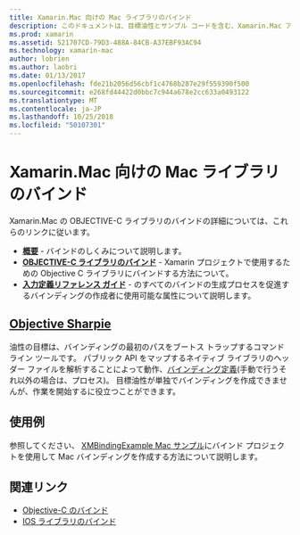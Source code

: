 ```yaml
---
title: Xamarin.Mac 向けの Mac ライブラリのバインド
description: このドキュメントは、目標油性とサンプル コードを含む、Xamarin.Mac アプリケーションで OBJECTIVE-C のバインドを使用する方法を説明するガイドにリンクしています。
ms.prod: xamarin
ms.assetid: 521707CD-79D3-488A-84CB-A37EBF93AC94
ms.technology: xamarin-mac
author: lobrien
ms.author: laobri
ms.date: 01/13/2017
ms.openlocfilehash: fde21b2056d56cbf1c4768b287e29f559390f500
ms.sourcegitcommit: e268fd44422d0bbc7c944a678e2cc633a0493122
ms.translationtype: MT
ms.contentlocale: ja-JP
ms.lasthandoff: 10/25/2018
ms.locfileid: "50107301"
---
```

# <a name="binding-mac-libraries-for-xamarinmac"></a>Xamarin.Mac 向けの Mac ライブラリのバインド

Xamarin.Mac の OBJECTIVE-C ライブラリのバインドの詳細については、これらのリンクに従います。

- [**概要**](~/cross-platform/macios/binding/overview.md) -
  バインドのしくみについて説明します。
- [**OBJECTIVE-C ライブラリのバインド**](~/cross-platform/macios/binding/objective-c-libraries.md) -
  Xamarin プロジェクトで使用するための Objective C ライブラリにバインドする方法について。
- [**入力定義リファレンス ガイド**](~/cross-platform/macios/binding/binding-types-reference.md) -
  のすべてのバインドの生成プロセスを促進するバインディングの作成者に使用可能な属性について説明します。

## <a name="objective-sharpiecross-platformmaciosbindingobjective-sharpieindexmd"></a>[Objective Sharpie](~/cross-platform/macios/binding/objective-sharpie/index.md)

油性の目標は、バインディングの最初のパスをブートス トラップするコマンド ライン ツールです。
パブリック API をマップするネイティブ ライブラリのヘッダー ファイルを解析することによって動作、[バインディング定義](~/cross-platform/macios/binding/binding-types-reference.md)(手動で行うそれ以外の場合は、プロセス)。 目標油性が単独でバインディングを作成できませんが、作業を開始するに役立つことができます。

## <a name="examples"></a>使用例

参照してください、 [XMBindingExample Mac サンプル](https://github.com/xamarin/mac-samples/tree/master/XMBindingExample)にバインド プロジェクトを使用して Mac バインディングを作成する方法について説明します。

## <a name="related-links"></a>関連リンク

- [Objective-C のバインド](~/cross-platform/macios/binding/index.md)
- [IOS ライブラリのバインド](~/ios/platform/binding-objective-c/index.md)
